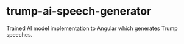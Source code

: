 # trump-ai-speech-generator
Trained AI model implementation to Angular which generates Trump speeches.
